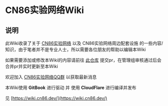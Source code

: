 # CN86实验网络Wiki

## 说明 

此Wiki收录了关于 [CN86实验网络](https://www.cn86.dev/) 以及 CN86实验网络周边配套设施 的一些内容/知识，由于笔者并不是专业人士，所以需要各位朋友的帮助以编辑本Wiki

如果需要添加或修改本Wiki的内容请前往 [此仓库](https://www.github.com/chun-qiucc/cn86-gitbook) 提交pr，在管理组审核通过后会合并pr并实时更新至本Wiki

欢迎加入 [CN86实验网络QQ群](https://qm.qq.com/cgi-bin/qm/qr?k=ZrLIxTgGY5P7W8SgNGfZWlLCY1kcf9Ev&jump_from=webapi&authKey=sqA+q7NjvCydLhxv5+bynRK3Jgu8DnVo6PIMenYPGrNwMNB32fd9cFFmZ3qKwpe2) 以获取最新消息
  
本Wiki使用 **GitBook** 进行驱动 并 使用 **CloudFlare** 进行编译并发布

见 [https://wiki.cn86.dev/](https://wiki.cn86.dev/)